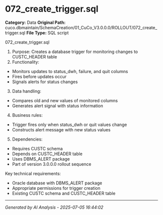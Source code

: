# 072_create_trigger.sql

**Category:** Data
**Original Path:** cuco.dbmaintain/SchemaCreation/01_CuCo_V3.0.0.0/ROLLOUT/072_create_trigger.sql
**File Type:** SQL script

072_create_trigger.sql
1. Purpose: Creates a database trigger for monitoring changes to CUSTC_HEADER table
2. Functionality:
- Monitors updates to status_dwh, failure, and quit columns
- Fires before updates occur
- Signals alerts for status changes
3. Data handling:
- Compares old and new values of monitored columns
- Generates alert signal with status information
4. Business rules:
- Trigger fires only when status_dwh or quit values change
- Constructs alert message with new status values
5. Dependencies:
- Requires CUSTC schema
- Depends on CUSTC_HEADER table
- Uses DBMS_ALERT package
- Part of version 3.0.0.0 rollout sequence

Key technical requirements:
- Oracle database with DBMS_ALERT package
- Appropriate permissions for trigger creation
- Existing CUSTC schema and CUSTC_HEADER table

---
*Generated by AI Analysis - 2025-07-05 16:44:02*
